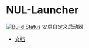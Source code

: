 # NUL-Launcher
[![Build Status](https://travis-ci.org/xiaohuihuiold/NUL-Launcher.svg?branch=master)](https://travis-ci.org/xiaohuihuiold/NUL-Launcher)
安卓自定义启动器
* [文档](https://xiaohuihuiold.github.io/NUL-Launcher/index.html)